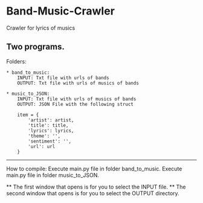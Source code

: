 # Band-Music-Crawler
Crawler for lyrics of musics

Two programs.
--------------------------------------------------------
Folders:
    
    * band_to_music:
        INPUT: Txt file with urls of bands
        OUTPUT: Txt file with urls of musics of bands
        
    * music_to_JSON:
        INPUT: Txt file with urls of musics of bands
        OUTPUT: JSON File with the following struct
        
        item = {
            'artist': artist,
            'title': title,
            'lyrics': lyrics,
            'theme': '',
            'sentiment': '',
            'url': url
        }
--------------------------------------------------------        
How to compile:
    Execute main.py file in folder band_to_music.
    Execute main.py file in folder music_to_JSON.

** The first window that opens is for you to select the INPUT file.
** The second window that opens is for you to select the OUTPUT directory.
